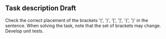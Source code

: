 ## Task description Draft ##

Check the correct placement of the brackets '(', ')', '[', ']', '{', '}' in the sentence. When solving the task, note that the set of brackets may change.   
Develop unit tests.
